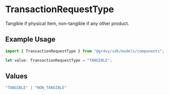 # TransactionRequestType

Tangible if physical item, non-tangible if any other product.

## Example Usage

```typescript
import { TransactionRequestType } from "@gr4vy/sdk/models/components";

let value: TransactionRequestType = "TANGIBLE";
```

## Values

```typescript
"TANGIBLE" | "NON_TANGIBLE"
```